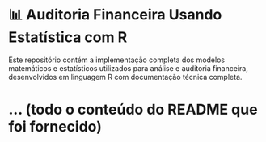 # 📊 Auditoria Financeira Usando Estatística com R

Este repositório contém a implementação completa dos modelos matemáticos e estatísticos utilizados para análise e auditoria financeira, desenvolvidos em linguagem R com documentação técnica completa.

# ... (todo o conteúdo do README que foi fornecido)
